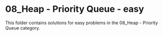 # 08_Heap - Priority Queue - easy
This folder contains solutions for easy problems in the 08_Heap - Priority Queue category.
